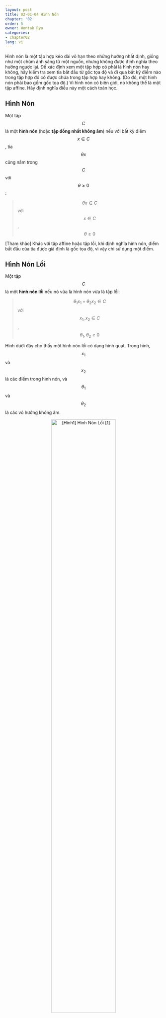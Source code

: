 ```yaml
---
layout: post
title: 02-01-04 Hình Nón
chapter: '02'
order: 5
owner: Wontak Ryu
categories:
- chapter02
lang: vi
---
```


Hình nón là một tập hợp kéo dài vô hạn theo những hướng nhất định, giống như một chùm ánh sáng từ một nguồn, nhưng không được định nghĩa theo hướng ngược lại. Để xác định xem một tập hợp có phải là hình nón hay không, hãy kiểm tra xem tia bắt đầu từ gốc tọa độ và đi qua bất kỳ điểm nào trong tập hợp đó có được chứa trong tập hợp hay không. (Do đó, một hình nón phải bao gồm gốc tọa độ.) Vì hình nón có biên giới, nó không thể là một tập affine. Hãy định nghĩa điều này một cách toán học.

## Hình Nón

Một tập $$C$$ là một **hình nón** (hoặc **tập đồng nhất không âm**) nếu với bất kỳ điểm $$x \in C$$, tia $$\theta x$$ cũng nằm trong $$C$$ với $$\theta \ge 0$$:
> $$\theta x \in C$$ với $$x \in C$$, $$\theta \ge 0$$

[Tham khảo] Khác với tập affine hoặc tập lồi, khi định nghĩa hình nón, điểm bắt đầu của tia được giả định là gốc tọa độ, vì vậy chỉ sử dụng một điểm.

## Hình Nón Lồi

Một tập $$C$$ là một **hình nón lồi** nếu nó vừa là hình nón vừa là tập lồi:
> $$\theta_1 x_1 + \theta_2 x_2 \in C$$ với $$x_1, x_2 \in C$$, $$\theta_1, \theta_2 \ge 0$$

Hình dưới đây cho thấy một hình nón lồi có dạng hình quạt. Trong hình, $$x_1$$ và $$x_2$$ là các điểm trong hình nón, và $$\theta_1$$ và $$\theta_2$$ là các vô hướng không âm.

<figure class="image" style="align: center;">
<p align="center">
  <img src="{{ site.baseurl  }}/img/chapter_img/chapter02/02.04_Convex_Cone.png" alt="[Hình1] Hình Nón Lồi [1]" width="70%">
  <figcaption style="text-align: center;">[Hình1] Hình Nón Lồi [1]</figcaption>
</p>
</figure>

## Tổ hợp Nón

Một tổ hợp tuyến tính của nhiều điểm trong đó tất cả các hệ số đều không âm được gọi là **tổ hợp nón** (hoặc **tổ hợp tuyến tính không âm**):
> Một điểm có dạng $$\theta_1 x_1 + \theta_2 x_2 + \cdots + \theta_k x_k$$ với $$\theta_i \ge 0, i = 1,  ..., k$$

Nếu mọi tổ hợp nón của các điểm trong tập $$C$$ cũng nằm trong $$C$$, thì $$C$$ là một tập nón.

## Bao Nón

Tập hợp tất cả các tổ hợp nón của các điểm trong $$C \subseteq \mathbb{R}^n$$ được gọi là **bao nón** của $$C$$. Bao nón luôn là hình nón lồi nhỏ nhất chứa $$C$$:
> $$ \{ \theta_1 x_1 + \cdots + \theta_k x_k \mid x_i \in C, \theta_i \ge 0, i = 1, ..., k \} $$



